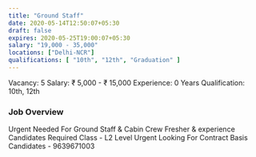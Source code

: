 ```yaml
---
title: "Ground Staff"
date: 2020-05-14T12:50:07+05:30
draft: false
expires: 2020-05-25T19:00:07+05:30
salary: "19,000 - 35,000"
locations: ["Delhi-NCR"]
qualifications: [ "10th", "12th", "Graduation" ]
---
```


Vacancy: 5
Salary:  ₹ 5,000 - ₹ 15,000
Experience: 0 Years
Qualification: 10th, 12th

### Job Overview
Urgent Needed For Ground Staff & Cabin Crew
Fresher & experience Candidates Required 
Class - L2 Level 
Urgent Looking For Contract Basis Candidates - 9639671003 